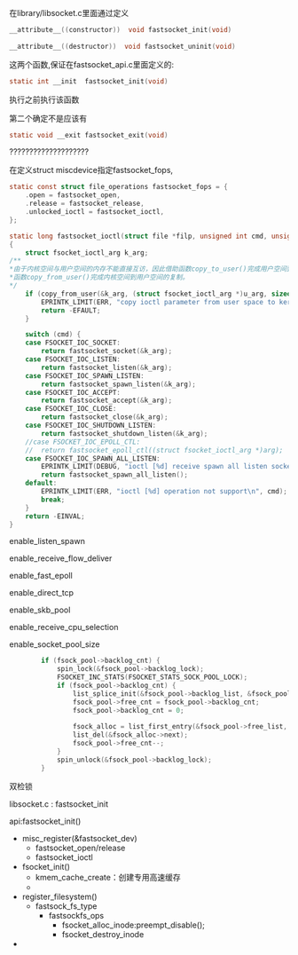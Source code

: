 在library/libsocket.c里面通过定义

```c
__attribute__((constructor))  void fastsocket_init(void)
  
__attribute__((destructor))  void fastsocket_uninit(void)
```

这两个函数,保证在fastsocket_api.c里面定义的:

```c
static int __init  fastsocket_init(void)
```

执行之前执行该函数



第二个确定不是应该有

```c
static void __exit fastsocket_exit(void)
```

????????????????????





在定义struct miscdevice指定fastsocket_fops,

```C
static const struct file_operations fastsocket_fops = {
	.open = fastsocket_open,
	.release = fastsocket_release,
	.unlocked_ioctl = fastsocket_ioctl,
};
```

```C
static long fastsocket_ioctl(struct file *filp, unsigned int cmd, unsigned long __user u_arg)
{
	struct fsocket_ioctl_arg k_arg;
/**
*由于内核空间与用户空间的内存不能直接互访，因此借助函数copy_to_user()完成用户空间到内核空间的复制，
*函数copy_from_user()完成内核空间到用户空间的复制。
*/
	if (copy_from_user(&k_arg, (struct fsocket_ioctl_arg *)u_arg, sizeof(k_arg))) {
		EPRINTK_LIMIT(ERR, "copy ioctl parameter from user space to kernel failed\n");
		return -EFAULT;
	}

	switch (cmd) {
	case FSOCKET_IOC_SOCKET:
		return fastsocket_socket(&k_arg);
	case FSOCKET_IOC_LISTEN:
		return fastsocket_listen(&k_arg);
	case FSOCKET_IOC_SPAWN_LISTEN:
		return fastsocket_spawn_listen(&k_arg);
	case FSOCKET_IOC_ACCEPT:
		return fastsocket_accept(&k_arg);
	case FSOCKET_IOC_CLOSE:
		return fastsocket_close(&k_arg);
	case FSOCKET_IOC_SHUTDOWN_LISTEN:
		return fastsocket_shutdown_listen(&k_arg);
	//case FSOCKET_IOC_EPOLL_CTL:
	//	return fastsocket_epoll_ctl((struct fsocket_ioctl_arg *)arg);
	case FSOCKET_IOC_SPAWN_ALL_LISTEN:
		EPRINTK_LIMIT(DEBUG, "ioctl [%d] receive spawn all listen socket", cmd);
		return fastsocket_spawn_all_listen();
	default:
		EPRINTK_LIMIT(ERR, "ioctl [%d] operation not support\n", cmd);
		break;
	}
	return -EINVAL;
}
```































enable_listen_spawn

enable_receive_flow_deliver

enable_fast_epoll

enable_direct_tcp

enable_skb_pool

enable_receive_cpu_selection

enable_socket_pool_size

















```c
		if (fsock_pool->backlog_cnt) {			
			spin_lock(&fsock_pool->backlog_lock);
			FSOCKET_INC_STATS(FSOCKET_STATS_SOCK_POOL_LOCK);
			if (fsock_pool->backlog_cnt) {
				list_splice_init(&fsock_pool->backlog_list, &fsock_pool->free_list);
				fsock_pool->free_cnt = fsock_pool->backlog_cnt;
				fsock_pool->backlog_cnt = 0;
				
				fsock_alloc = list_first_entry(&fsock_pool->free_list, struct fsocket_alloc, next);
				list_del(&fsock_alloc->next);
				fsock_pool->free_cnt--;
			}
			spin_unlock(&fsock_pool->backlog_lock);
		}
```

双检锁







libsocket.c : fastsocket_init

api:fastsocket_init()

* misc_register(&fastsocket_dev)
  * fastsocket_open/release
  * fastsocket_ioctl
* fsocket_init()
  * kmem_cache_create：创建专用高速缓存
  * ​
* register_filesystem()
  * fastsock_fs_type
    * fastsockfs_ops
      * fsocket_alloc_inode:preempt_disable();
      * fsocket_destroy_inode
* ​